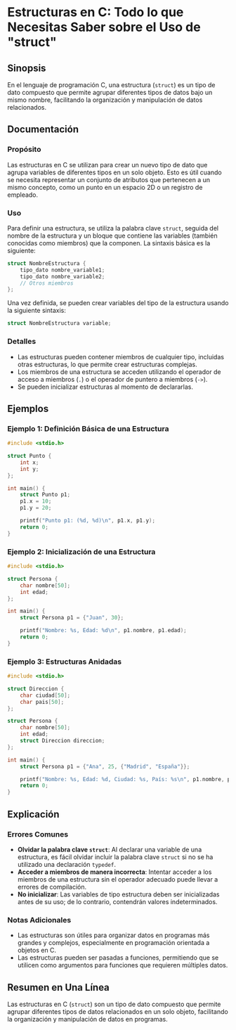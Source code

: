 <!--
Meta Description: # Estructuras en C: Todo lo que Necesitas Saber sobre el Uso de "struct" ## Sinopsis En el lenguaje de programación C, una estructura (`struct`) es un...
Meta Keywords: struct, una, estructuras, que, estructura
-->

# Estructuras en C: Todo lo que Necesitas Saber sobre el Uso de "struct"

## Sinopsis
En el lenguaje de programación C, una estructura (`struct`) es un tipo de dato compuesto que permite agrupar diferentes tipos de datos bajo un mismo nombre, facilitando la organización y manipulación de datos relacionados.

## Documentación
### Propósito
Las estructuras en C se utilizan para crear un nuevo tipo de dato que agrupa variables de diferentes tipos en un solo objeto. Esto es útil cuando se necesita representar un conjunto de atributos que pertenecen a un mismo concepto, como un punto en un espacio 2D o un registro de empleado.

### Uso
Para definir una estructura, se utiliza la palabra clave `struct`, seguida del nombre de la estructura y un bloque que contiene las variables (también conocidas como miembros) que la componen. La sintaxis básica es la siguiente:

```c
struct NombreEstructura {
    tipo_dato nombre_variable1;
    tipo_dato nombre_variable2;
    // Otros miembros
};
```

Una vez definida, se pueden crear variables del tipo de la estructura usando la siguiente sintaxis:

```c
struct NombreEstructura variable;
```

### Detalles
- Las estructuras pueden contener miembros de cualquier tipo, incluidas otras estructuras, lo que permite crear estructuras complejas.
- Los miembros de una estructura se acceden utilizando el operador de acceso a miembros (`.`) o el operador de puntero a miembros (`->`).
- Se pueden inicializar estructuras al momento de declararlas.

## Ejemplos
### Ejemplo 1: Definición Básica de una Estructura
```c
#include <stdio.h>

struct Punto {
    int x;
    int y;
};

int main() {
    struct Punto p1;
    p1.x = 10;
    p1.y = 20;

    printf("Punto p1: (%d, %d)\n", p1.x, p1.y);
    return 0;
}
```

### Ejemplo 2: Inicialización de una Estructura
```c
#include <stdio.h>

struct Persona {
    char nombre[50];
    int edad;
};

int main() {
    struct Persona p1 = {"Juan", 30};

    printf("Nombre: %s, Edad: %d\n", p1.nombre, p1.edad);
    return 0;
}
```

### Ejemplo 3: Estructuras Anidadas
```c
#include <stdio.h>

struct Direccion {
    char ciudad[50];
    char pais[50];
};

struct Persona {
    char nombre[50];
    int edad;
    struct Direccion direccion;
};

int main() {
    struct Persona p1 = {"Ana", 25, {"Madrid", "España"}};

    printf("Nombre: %s, Edad: %d, Ciudad: %s, País: %s\n", p1.nombre, p1.edad, p1.direccion.ciudad, p1.direccion.pais);
    return 0;
}
```

## Explicación
### Errores Comunes
- **Olvidar la palabra clave `struct`**: Al declarar una variable de una estructura, es fácil olvidar incluir la palabra clave `struct` si no se ha utilizado una declaración `typedef`.
- **Acceder a miembros de manera incorrecta**: Intentar acceder a los miembros de una estructura sin el operador adecuado puede llevar a errores de compilación.
- **No inicializar**: Las variables de tipo estructura deben ser inicializadas antes de su uso; de lo contrario, contendrán valores indeterminados.

### Notas Adicionales
- Las estructuras son útiles para organizar datos en programas más grandes y complejos, especialmente en programación orientada a objetos en C.
- Las estructuras pueden ser pasadas a funciones, permitiendo que se utilicen como argumentos para funciones que requieren múltiples datos.

## Resumen en Una Línea
Las estructuras en C (`struct`) son un tipo de dato compuesto que permite agrupar diferentes tipos de datos relacionados en un solo objeto, facilitando la organización y manipulación de datos en programas.